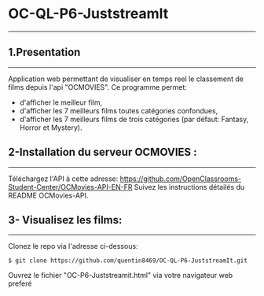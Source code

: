# OC-QL-P6-JuststreamIt


***

## 1.Presentation
***
Application web permettant de visualiser en temps reel le classement de films depuis l'api "OCMOVIES".
Ce programme permet:

* d'afficher le meilleur film,
* d'afficher les 7 meilleurs films toutes catégories confondues,
* d'afficher les 7 meilleurs films de trois catégories (par défaut: Fantasy, Horror et Mystery).


## 2-Installation du serveur OCMOVIES :
***
Téléchargez l'API à cette adresse: https://github.com/OpenClassrooms-Student-Center/OCMovies-API-EN-FR
Suivez les instructions détailés du README OCMovies-API.

## 3- Visualisez les films:
***
Clonez le repo via l'adresse ci-dessous:
```
$ git clone https://github.com/quentin8469/OC-QL-P6-JuststreamIt.git    
```
Ouvrez le fichier "OC-P6-Juststreamit.html" via votre navigateur web preferé


